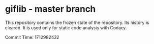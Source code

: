 # giflib - master branch

This repository contains the frozen state of the repository.
Its history is cleared. It is used only for static code
analysis with Codacy.

Commit Time: 1712982432